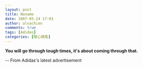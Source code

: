 ```yaml
---
layout: post
title: Noname
date: 2007-05-24 17:03
author: alvachien
comments: true
tags: [Adidas]
categories: [随心随笔]
---
```

**You will go through tough times, it's about coming through that.**

-- From Adidas's latest advertisement
